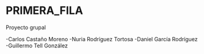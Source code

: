 # PRIMERA_FILA
Proyecto grupal

-Carlos Castaño Moreno
-Nuria Rodríguez Tortosa
-Daniel García Rodríguez
-Guillermo Tell González

